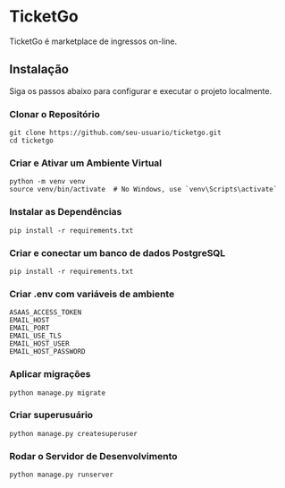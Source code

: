 # TicketGo

TicketGo é marketplace de ingressos on-line.

## Instalação

Siga os passos abaixo para configurar e executar o projeto localmente.

### Clonar o Repositório

```
git clone https://github.com/seu-usuario/ticketgo.git
cd ticketgo
````

### Criar e Ativar um Ambiente Virtual
```
python -m venv venv
source venv/bin/activate  # No Windows, use `venv\Scripts\activate`
```

### Instalar as Dependências
```
pip install -r requirements.txt
```

### Criar e conectar um banco de dados PostgreSQL 
```
pip install -r requirements.txt
```

### Criar .env com variáveis de ambiente 
```
ASAAS_ACCESS_TOKEN
EMAIL_HOST 
EMAIL_PORT 
EMAIL_USE_TLS 
EMAIL_HOST_USER 
EMAIL_HOST_PASSWORD 
```

### Aplicar migrações 
```
python manage.py migrate
```

### Criar superusuário 
```
python manage.py createsuperuser
```

### Rodar o Servidor de Desenvolvimento
```
python manage.py runserver
```
